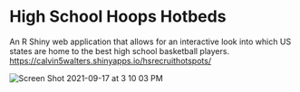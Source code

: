 # High School Hoops Hotbeds
An R Shiny web application that allows for an interactive look into which US states are home to the best high school basketball players.
https://calvin5walters.shinyapps.io/hsrecruithotspots/

![Screen Shot 2021-09-17 at 3 10 03 PM](https://user-images.githubusercontent.com/63164690/133847751-2d60c6de-3a44-4602-bf0a-81cf6b3a6737.png)
